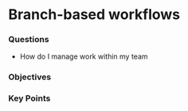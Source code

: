 # Branch-based workflows

<div class="questions">

### Questions

- How do I manage work within my team

</div>

<div class="objectives">

### Objectives


</div>  


<div class="keypoints">

### Key Points


</div>

